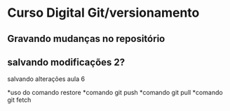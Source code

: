 # Curso Digital Git/versionamento

## Gravando mudanças no repositório
## salvando modificações 2?

salvando alterações aula 6

*uso do comando restore 
*comando git push
*comando git pull
*comando git fetch
